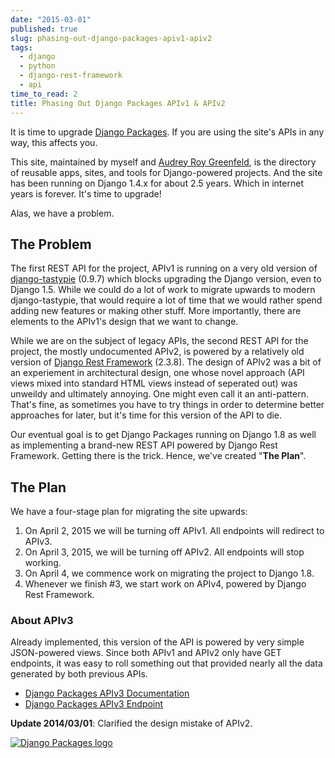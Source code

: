 ```yaml
---
date: "2015-03-01"
published: true
slug: phasing-out-django-packages-apiv1-apiv2
tags:
  - django
  - python
  - django-rest-framework
  - api
time_to_read: 2
title: Phasing Out Django Packages APIv1 & APIv2
---
```


It is time to upgrade [Django
Packages](https://www.djangopackages.com/). If you are using the site's
APIs in any way, this affects you.

This site, maintained by myself and [Audrey Roy
Greenfeld](https://audrey.roygreenfeld.com), is the directory of reusable
apps, sites, and tools for Django-powered projects. And the site has
been running on Django 1.4.x for about 2.5 years. Which in internet
years is forever. It's time to upgrade!

Alas, we have a problem.

## The Problem

The first REST API for the project, APIv1 is running on a very old
version of
[django-tastypie](https://pypi.python.org/pypi/django-tastypie/0.9.7)
(0.9.7) which blocks upgrading the Django version, even to Django 1.5.
While we could do a lot of work to migrate upwards to modern
django-tastypie, that would require a lot of time that we would rather
spend adding new features or making other stuff. More importantly, there
are elements to the APIv1's design that we want to change.

While we are on the subject of legacy APIs, the second REST API for the
project, the mostly undocumented APIv2, is powered by a relatively old
version of [Django Rest
Framework](https://pypi.python.org/pypi/djangorestframework/2.3.8)
(2.3.8). The design of APIv2 was a bit of an experiement in
architectural design, one whose novel approach (API views mixed into
standard HTML views instead of seperated out) was unweildy and
ultimately annoying. One might even call it an anti-pattern. That's
fine, as sometimes you have to try things in order to determine better
approaches for later, but it's time for this version of the API to die.

Our eventual goal is to get Django Packages running on Django 1.8 as
well as implementing a brand-new REST API powered by Django Rest
Framework. Getting there is the trick. Hence, we've created "**The
Plan**".

## The Plan

We have a four-stage plan for migrating the site upwards:

1.  On April 2, 2015 we will be turning off APIv1. All endpoints will
    redirect to APIv3.
2.  On April 3, 2015, we will be turning off APIv2. All endpoints will
    stop working.
3.  On April 4, we commence work on migrating the project to Django 1.8.
4.  Whenever we finish #3, we start work on APIv4, powered by Django
    Rest Framework.

### About APIv3

Already implemented, this version of the API is powered by very simple
JSON-powered views. Since both APIv1 and APIv2 only have GET endpoints,
it was easy to roll something out that provided nearly all the data
generated by both previous APIs.

- [Django Packages APIv3
  Documentation](https://djangopackages.readthedocs.org/en/latest/apiv3_docs.html)
- [Django Packages APIv3
  Endpoint](https://www.djangopackages.com/api/v3/)

**Update 2014/03/01**: Clarified the design mistake of APIv2.

[![Django Packages logo](/images/logo_501x316.png)](https://www.djangopackages.org/)
